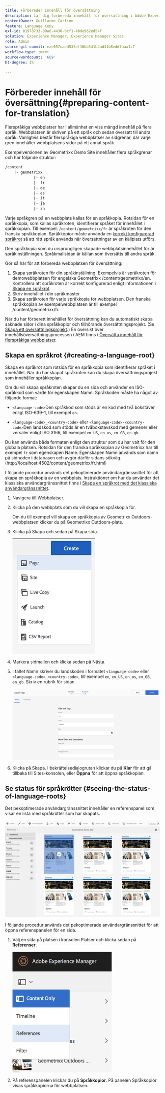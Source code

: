 ```yaml
---
title: Förbereder innehåll för översättning
description: Lär dig förbereda innehåll för översättning i Adobe Experience Manager.
contentOwner: Guillaume Carlino
feature: Language Copy
exl-id: 81978733-89a6-4436-bcf1-4bde962ed54f
solution: Experience Manager, Experience Manager Sites
role: Admin
source-git-commit: eae057caed533ef16bb541b4ad41b8edd7aaa1c7
workflow-type: tm+mt
source-wordcount: '669'
ht-degree: 1%

---
```


# Förbereder innehåll för översättning{#preparing-content-for-translation}

Flerspråkiga webbplatser har i allmänhet en viss mängd innehåll på flera språk. Webbplatsen är skriven på ett språk och sedan översatt till andra språk. Vanligtvis består flerspråkiga webbplatser av sidgrenar, där varje gren innehåller webbplatsens sidor på ett annat språk.

Exempelversionen av Geometrixx Demo Site innehåller flera språkgrenar och har följande struktur:

```xml
/content
    |- geometrixx
             |- en
             |- fr
             |- de
             |- es
             |- it
             |- ja
             |- zh
```

Varje språkgren på en webbplats kallas för en språkkopia. Rotsidan för en språkkopia, som kallas språkroten, identifierar språket för innehållet i språkkopian. Till exempel: `/content/geometrixx/fr` är språkroten för den franska språkkopian. Språkkopior måste använda en [korrekt konfigurerad språkrot](/help/sites-administering/tc-prep.md#creating-a-language-root) så att rätt språk används när översättningar av en källplats utförs.

Den språkkopia som du ursprungligen skapade webbplatsinnehållet för är språkinställningen. Språkmallsidan är källan som översätts till andra språk.

Gör så här för att förbereda webbplatsen för översättning:

1. Skapa språkroten för din språkinställning. Exempelvis är språkroten för demowebbplatsen för engelska Geometrixx /content/geometrixx/en. Kontrollera att språkroten är korrekt konfigurerad enligt informationen i [Skapa en språkrot](/help/sites-administering/tc-prep.md#creating-a-language-root).
1. Skriv innehållet i din språkmaster.
1. Skapa språkroten för varje språkkopia för webbplatsen. Den franska språkkopian av exempelwebbplatsen är till exempel /content/geometrixx/fr.

När du har förberett innehållet för översättning kan du automatiskt skapa saknade sidor i dina språkkopior och tillhörande översättningsprojekt. (Se [Skapa ett översättningsprojekt](/help/sites-administering/tc-manage.md).) En översikt över innehållsöversättningsprocessen i AEM finns i [Översätta innehåll för flerspråkiga webbplatser](/help/sites-administering/translation.md).

## Skapa en språkrot {#creating-a-language-root}

Skapa en språkrot som rotsida för en språkkopia som identifierar språket i innehållet. När du har skapat språkroten kan du skapa översättningsprojekt som innehåller språkkopian.

Om du vill skapa språkroten skapar du en sida och använder en ISO-språkkod som värde för egenskapen Namn. Språkkoden måste ha något av följande format:

* `<language-code>`Den språkkod som stöds är en kod med två bokstäver enligt ISO-639-1, till exempel `en`.

* `<language-code>_<country-code>` eller `<language-code>-<country-code>`Den landskod som stöds är en tvåbokstavskod med gemener eller versaler enligt ISO 3166, till exempel `en_US`, `en_us`, `en_GB`, `en-gb`.

Du kan använda båda formaten enligt den struktur som du har valt för den globala platsen.  Rotsidan för den franska språkkopian av Geometrixx har till exempel `fr` som egenskapen Name. Egenskapen Namn används som namn på sidnoden i databasen och avgör därför sidans sökväg. (http://localhost:4502/content/geometrixx/fr.html)

I följande procedur används det pekoptimerade användargränssnittet för att skapa en språkkopia av en webbplats. Instruktioner om hur du använder det klassiska användargränssnittet finns i [Skapa en språkrot med det klassiska användargränssnittet](/help/sites-administering/tc-lroot-classic.md).

1. Navigera till Webbplatser.
1. Klicka på den webbplats som du vill skapa en språkkopia för.

   Om du till exempel vill skapa en språkkopia av Geometrixx Outdoors-webbplatsen klickar du på Geometrixx Outdoors-plats.

1. Klicka på Skapa och sedan på Skapa sida.

   ![chlimage_1-21](assets/chlimage_1-21a.png)

1. Markera sidmallen och klicka sedan på Nästa.
1. I fältet Namn skriver du landskoden i formatet `<language-code>` eller `<language-code>_<country-code>`, till exempel `en`, `en_US`, `en_us`, `en_GB`, `en_gb`. Skriv en rubrik för sidan.

   ![chlimage_1-22](assets/chlimage_1-22a.png)

1. Klicka på Skapa. I bekräftelsedialogrutan klickar du på **Klar** för att gå tillbaka till Sites-konsolen, eller **Öppna** för att öppna språkkopian.

## Se status för språkrötter {#seeing-the-status-of-language-roots}

Det pekoptimerade användargränssnittet innehåller en referenspanel som visar en lista med språkrötter som har skapats.

![chlimage_1-23](assets/chlimage_1-23a.png)

I följande procedur används det pekoptimerade användargränssnittet för att öppna referenspanelen för en sida.

1. Välj en sida på platsen i konsolen Platser och klicka sedan på **Referenser**.

   ![chlimage_1-24](assets/chlimage_1-24a.png)

1. På referenspanelen klickar du på **Språkkopior**. På panelen Språkkopior visas språkkopiorna för webbplatsen.

